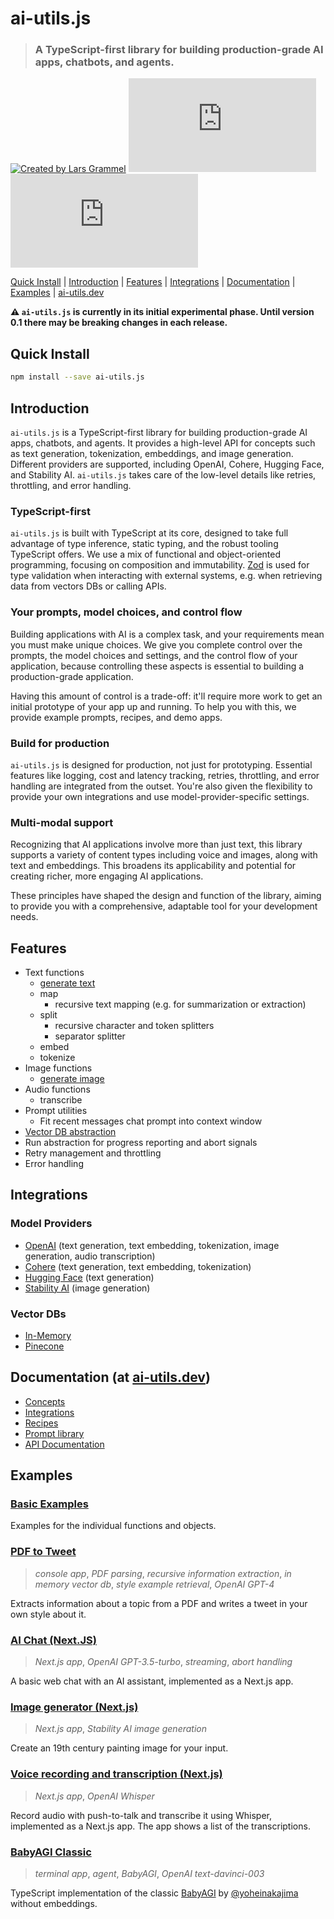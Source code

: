# ai-utils.js

> ### A TypeScript-first library for building production-grade AI apps, chatbots, and agents.

[![Created by Lars Grammel](https://img.shields.io/badge/created%20by-@lgrammel-4BBAAB.svg)](https://twitter.com/lgrammel)
[![NPM Version](https://img.shields.io/npm/v/ai-utils.js?color=33cd56&logo=npm)](https://www.npmjs.com/package/ai-utils.js)
[![MIT License](https://img.shields.io/github/license/lgrammel/ai-utils.js)](https://opensource.org/licenses/MIT)

[Quick Install](#quick-install) | [Introduction](#introduction) | [Features](#features) | [Integrations](#integrations) | [Documentation](#documentation) | [Examples](#examples) | [ai-utils.dev](https://ai-utils.dev)

**⚠️ `ai-utils.js` is currently in its initial experimental phase. Until version 0.1 there may be breaking changes in each release.**

## Quick Install

```bash
npm install --save ai-utils.js
```

## Introduction

`ai-utils.js` is a TypeScript-first library for building production-grade AI apps, chatbots, and agents. It provides a high-level API for concepts such as text generation, tokenization, embeddings, and image generation. Different providers are supported, including OpenAI, Cohere, Hugging Face, and Stability AI. `ai-utils.js` takes care of the low-level details like retries, throttling, and error handling.

### TypeScript-first

`ai-utils.js` is built with TypeScript at its core, designed to take full advantage of type inference, static typing, and the robust tooling TypeScript offers. We use a mix of functional and object-oriented programming, focusing on composition and immutability. [Zod](https://github.com/colinhacks/zod) is used for type validation when interacting with external systems, e.g. when retrieving data from vectors DBs or calling APIs.

### Your prompts, model choices, and control flow

Building applications with AI is a complex task, and your requirements mean you must make unique choices. We give you complete control over the prompts, the model choices and settings, and the control flow of your application, because controlling these aspects is essential to building a production-grade application.

Having this amount of control is a trade-off: it'll require more work to get an initial prototype of your app up and running. To help you with this, we provide example prompts, recipes, and demo apps.

### Build for production

`ai-utils.js` is designed for production, not just for prototyping. Essential features like logging, cost and latency tracking, retries, throttling, and error handling are integrated from the outset. You're also given the flexibility to provide your own integrations and use model-provider-specific settings.

### Multi-modal support

Recognizing that AI applications involve more than just text, this library supports a variety of content types including voice and images, along with text and embeddings. This broadens its applicability and potential for creating richer, more engaging AI applications.

These principles have shaped the design and function of the library, aiming to provide you with a comprehensive, adaptable tool for your development needs.

## Features

- Text functions
  - [generate text](https://ai-utils.dev/concept/text/generate-text)
  - map
    - recursive text mapping (e.g. for summarization or extraction)
  - split
    - recursive character and token splitters
    - separator splitter
  - embed
  - tokenize
- Image functions
  - [generate image](https://ai-utils.dev/concept/image/generate-image)
- Audio functions
  - transcribe
- Prompt utilities
  - Fit recent messages chat prompt into context window
- [Vector DB abstraction](https://ai-utils.dev/concept/vector-db)
- Run abstraction for progress reporting and abort signals
- Retry management and throttling
- Error handling

## Integrations

### Model Providers

- [OpenAI](https://ai-utils.dev/integration/model-provider/openai) (text generation, text embedding, tokenization, image generation, audio transcription)
- [Cohere](https://ai-utils.dev/integration/model-provider/cohere) (text generation, text embedding, tokenization)
- [Hugging Face](https://ai-utils.dev/integration/model-provider/huggingface) (text generation)
- [Stability AI](https://ai-utils.dev/integration/model-provider/stability) (image generation)

### Vector DBs

- [In-Memory](https://ai-utils.dev/integration/vector-db/in-memory)
- [Pinecone](https://ai-utils.dev/integration/vector-db/pinecone)

## Documentation (at [ai-utils.dev](https://ai-utils.dev))

- [Concepts](https://ai-utils.dev/concept)
- [Integrations](https://ai-utils.dev/integration/model-provider)
- [Recipes](https://ai-utils.dev/recipe)
- [Prompt library](https://ai-utils.dev/prompt)
- [API Documentation](https://ai-utils.dev/api/modules)

## Examples

### [Basic Examples](https://github.com/lgrammel/ai-utils.js/tree/main/examples/basic)

Examples for the individual functions and objects.

### [PDF to Tweet](https://github.com/lgrammel/ai-utils.js/tree/main/examples/pdf-to-tweet)

> _console app_, _PDF parsing_, _recursive information extraction_, _in memory vector db_, _style example retrieval_, _OpenAI GPT-4_

Extracts information about a topic from a PDF and writes a tweet in your own style about it.

### [AI Chat (Next.JS)](https://github.com/lgrammel/ai-utils.js/tree/main/examples/ai-chat-next-js)

> _Next.js app_, _OpenAI GPT-3.5-turbo_, _streaming_, _abort handling_

A basic web chat with an AI assistant, implemented as a Next.js app.

### [Image generator (Next.js)](https://github.com/lgrammel/ai-utils.js/tree/main/examples/image-generator-next-js)

> _Next.js app_, _Stability AI image generation_

Create an 19th century painting image for your input.

### [Voice recording and transcription (Next.js)](https://github.com/lgrammel/ai-utils.js/tree/main/examples/voice-recording-next-js)

> _Next.js app_, _OpenAI Whisper_

Record audio with push-to-talk and transcribe it using Whisper, implemented as a Next.js app. The app shows a list of the transcriptions.

### [BabyAGI Classic](https://github.com/lgrammel/ai-utils.js/tree/main/examples/baby-agi)

> _terminal app_, _agent_, _BabyAGI_, _OpenAI text-davinci-003_

TypeScript implementation of the classic [BabyAGI](https://github.com/yoheinakajima/babyagi/blob/main/classic/babyagi.py) by [@yoheinakajima](https://twitter.com/yoheinakajima) without embeddings.
